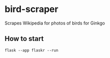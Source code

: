 # bird-scraper

Scrapes Wikipedia for photos of birds for Ginkgo

## How to start

`flask --app flaskr --run`
